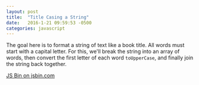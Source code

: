 ```yaml
---
layout: post
title:  "Title Casing a String"
date:   2016-1-21 09:59:53 -0500
categories: javascript
---
```


The goal here is to format a string of text like a book title. All words must start with a capital letter. For this, we'll break the string into an array of words, then convert the first letter of each word `toUpperCase`, and finally join the string back together.

<a class="jsbin-embed" href="http://jsbin.com/bijilaxeta/embed?js,console">JS Bin on jsbin.com</a><script src="http://static.jsbin.com/js/embed.min.js?3.35.9"></script>
